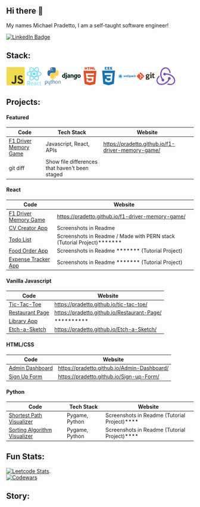 ## Hi there 👋

My names Michael Pradetto, I am a self-taught software engineer!

<a href="https://www.linkedin.com/in/michael-pradetto/">
    <img src="https://img.shields.io/badge/LinkedIn-blue?style=for-the-badge&logo=linkedin&logoColor=white" alt="LinkedIn Badge"/></a>
    
## Stack:

<img src="https://raw.githubusercontent.com/devicons/devicon/1119b9f84c0290e0f0b38982099a2bd027a48bf1/icons/javascript/javascript-original.svg" width="50" height="50"><img src="https://raw.githubusercontent.com/devicons/devicon/1119b9f84c0290e0f0b38982099a2bd027a48bf1/icons/react/react-original-wordmark.svg" width="50" height="50"><img src="https://raw.githubusercontent.com/devicons/devicon/1119b9f84c0290e0f0b38982099a2bd027a48bf1/icons/python/python-original-wordmark.svg" width="50" height="50"><img src="https://raw.githubusercontent.com/devicons/devicon/1119b9f84c0290e0f0b38982099a2bd027a48bf1/icons/django/django-plain-wordmark.svg" width="50" height="50"><img src="https://raw.githubusercontent.com/devicons/devicon/1119b9f84c0290e0f0b38982099a2bd027a48bf1/icons/html5/html5-plain-wordmark.svg" width="50" height="50"><img src="https://raw.githubusercontent.com/devicons/devicon/1119b9f84c0290e0f0b38982099a2bd027a48bf1/icons/css3/css3-plain-wordmark.svg" width="50" height="50"><img src="https://raw.githubusercontent.com/devicons/devicon/1119b9f84c0290e0f0b38982099a2bd027a48bf1/icons/webpack/webpack-original-wordmark.svg" width="50" height="50"><img src="https://raw.githubusercontent.com/devicons/devicon/1119b9f84c0290e0f0b38982099a2bd027a48bf1/icons/git/git-original-wordmark.svg" width="50" height="50">
<img src="https://raw.githubusercontent.com/devicons/devicon/1119b9f84c0290e0f0b38982099a2bd027a48bf1/icons/redux/redux-original.svg" width="50" height="50">
<!-- <img src="" width="50" height="50">
<img src="" width="50" height="50">
<img src="" width="50" height="50">
<img src="" width="50" height="50"> -->

## Projects:
#### Featured
| Code | Tech Stack | Website |
| --- | --- | --- |
| <a href="https://github.com/Pradetto/f1-driver-memory-game">F1 Driver Memory Game | Javascript, React, APIs| https://pradetto.github.io/f1-driver-memory-game/ |
| git diff | Show file differences that haven't been staged |

#### React
| Code | Website |
| --- | --- |
| <a href="https://github.com/Pradetto/f1-driver-memory-game">F1 Driver Memory Game | https://pradetto.github.io/f1-driver-memory-game/ |
| <a href="https://github.com/Pradetto/CV-Creator">CV Creator App | Screenshots in Readme |
| <a href="https://github.com/Pradetto/Todo-List-Pern-Stack">Todo List | Screenshots in Readme / Made with PERN stack (Tutorial Project)*******|
| <a href="https://github.com/Pradetto/Food-Order-App">Food Order App | Screenshots in Readme ******* (Tutorial Project)|
| <a href="https://github.com/Pradetto/Expense-Traker-App">Expense Tracker App | Screenshots in Readme ******* (Tutorial Project)|


#### Vanilla Javascript
| Code | Website |
| --- | --- |
| <a href="https://github.com/Pradetto/tic-tac-toe">Tic-Tac-Toe| https://pradetto.github.io/tic-tac-toe/ |
| <a href="https://github.com/Pradetto/Restaurant-Page">Restaurant Page | https://pradetto.github.io/Restaurant-Page/ |
| <a href="https://github.com/Pradetto/Restaurant-Page">Library App | ********** |
| <a href="https://github.com/Pradetto/Restaurant-Page">Etch-a-Sketch | https://pradetto.github.io/Etch-a-Sketch/ |

#### HTML/CSS
| Code | Website |
| --- | --- |
| <a href="https://github.com/Pradetto/Admin-Dashboard">Admin Dashboard | https://pradetto.github.io/Admin-Dashboard/ |
| <a href="https://github.com/Pradetto/Sign-up-Form">Sign Up Form| https://pradetto.github.io/Sign-up-Form/ |

#### Python
| Code | Tech Stack | Website |
| --- | --- | --- |
| <a href="https://github.com/Pradetto/Projects/tree/main/Shortest_Path">Shortest Path Visualizer| Pygame, Python | Screenshots in Readme (Tutorial Project)**** |
| <a href="https://github.com/Pradetto/Projects/tree/main/Sorting_Algorithm_Visualizer">Sorting Algorithm Visualizer| Pygame, Python | Screenshots in Readme (Tutorial Project)**** |


## Fun Stats:
<a href="https://leetcode.com/pradetto5/">![Leetcode Stats](https://leetcard.jacoblin.cool/pradetto5?ext=activity)</a>.                    
<a href="https://www.codewars.com/users/pradetto5">![Codewars](https://github.r2v.ch/codewars?user=pradetto5&stroke=%23BB432C)</a>
<!-- ![Leetcode Stats](https://leetcard.jacoblin.cool/pradetto5?ext=activity) shows recent activity-->


## Story: 
<!--
**Pradetto/pradetto** is a ✨ _special_ ✨ repository because its `README.md` (this file) appears on your GitHub profile.

Here are some ideas to get you started:

- 🔭 I’m currently working on ...
- 🌱 I’m currently learning ...
- 👯 I’m looking to collaborate on ...
- 🤔 I’m looking for help with ...
- 💬 Ask me about ...
- 📫 How to reach me: ...
- 😄 Pronouns: ...
- ⚡ Fun fact: ...
-->
